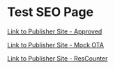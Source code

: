 # Test SEO Page

<a href="http://ct-approved-business.s3-website-us-east-1.amazonaws.com/site.html">Link to Publisher Site - Approved</a>


<a href="https://ct-mock-ota-1.s3-us-west-1.amazonaws.com/results.html">Link to Publisher Site - Mock OTA</a>


<a href="https://www.reservationcounter.com/hotels/show/5ff5381/sheraton-new-york-times-square-hotel?location=new-york-ny&lp=90.00&dist=0.0&pos=1&check-in=2020-12-17&check-out=2020-12-20&wdates=1">Link to Publisher Site - ResCounter</a>
